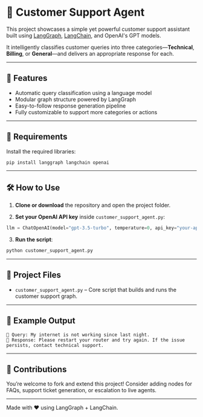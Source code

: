 # 🧠 Customer Support Agent

This project showcases a simple yet powerful customer support assistant built using [LangGraph](https://github.com/langchain-ai/langgraph), [LangChain](https://github.com/langchain-ai/langchain), and OpenAI's GPT models.

It intelligently classifies customer queries into three categories—**Technical**, **Billing**, or **General**—and delivers an appropriate response for each.

---

## 🚀 Features

- Automatic query classification using a language model
- Modular graph structure powered by LangGraph
- Easy-to-follow response generation pipeline
- Fully customizable to support more categories or actions

---

## 🧩 Requirements

Install the required libraries:

```bash
pip install langgraph langchain openai
```

---

## 🛠️ How to Use

1. **Clone or download** the repository and open the project folder.

2. **Set your OpenAI API key** inside `customer_support_agent.py`:

```python
llm = ChatOpenAI(model="gpt-3.5-turbo", temperature=0, api_key="your-api-key-here")
```

3. **Run the script**:

```bash
python customer_support_agent.py
```

---

## 📁 Project Files

- `customer_support_agent.py` – Core script that builds and runs the customer support graph.

---

## 💬 Example Output

```
🧠 Query: My internet is not working since last night.
🤖 Response: Please restart your router and try again. If the issue persists, contact technical support.
```

---

## 🤝 Contributions

You’re welcome to fork and extend this project! Consider adding nodes for FAQs, support ticket generation, or escalation to live agents.

---

Made with ❤️ using LangGraph + LangChain.
